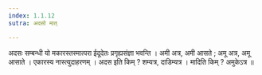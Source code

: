 ```yaml
---
index: 1.1.12
sutra: अदसो मात्

---
```

अदसः सम्बन्धी यो मकारस्तस्मात्परा ईदूदेतः प्रगृह्यसंज्ञा भवन्ति । अमी अत्र,  अमी आसते ; अमू अत्र, अमू आसाते । एकारस्य नास्त्युदाहरणम् । अदस इति किम् ? शम्यत्र, दाडिम्यत्र । मादिति किम् ? अमुकेऽत्र ॥